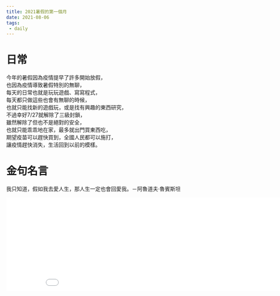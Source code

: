 ```yaml
---
title: 2021暑假的第一個月
date: 2021-08-06
tags:
 - daily
---
```


# 日常
今年的暑假因為疫情提早了許多開始放假，\
也因為疫情導致暑假特別的無聊，\
每天的日常也就是玩玩遊戲、寫寫程式，\
每天都只做這些也會有無聊的時候，\
也就只能找新的遊戲玩，或是找有興趣的東西研究，\
不過幸好7/27就解除了三級封鎖，\
雖然解除了但也不是絕對的安全，\
也就只能乖乖地在家，最多就出門買東西吃，\
期望疫苗可以趕快買到，全國人民都可以施打，\
讓疫情趕快消失，生活回到以前的模樣。

# 金句名言
我只知道，假如我去愛人生，那人生一定也會回愛我。－阿魯道夫‧魯賓斯坦

<iframe src="//a.exdynsrv.com/iframe.php?idzone=4385142&size=900x250" width="900" height="250" scrolling="no" marginwidth="0" marginheight="0" frameborder="0"></iframe>
